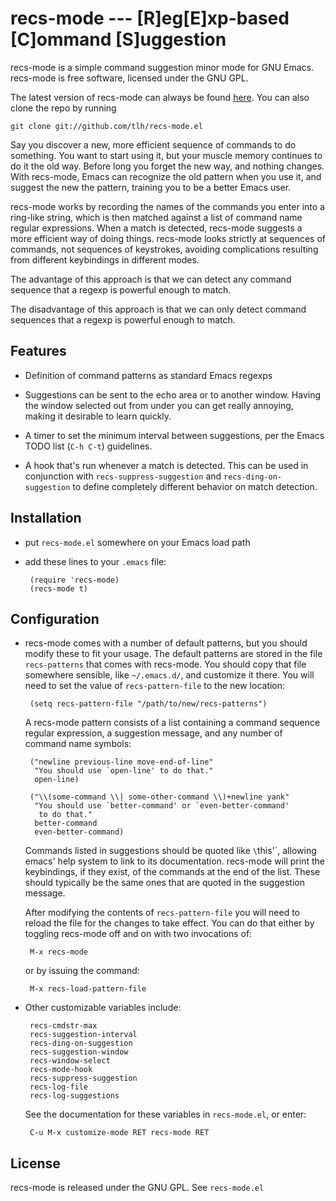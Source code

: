 # recs-mode --- [R]eg[E]xp-based [C]ommand [S]uggestion

recs-mode is a simple command suggestion minor mode for GNU
Emacs. recs-mode is free software, licensed under the GNU GPL.

The latest version of recs-mode can always be found [here][]. You can
also clone the repo by running

    git clone git://github.com/tlh/recs-mode.el

 [here]: http://github.com/tlh/recs-mode.el

Say you discover a new, more efficient sequence of commands to do
something.  You want to start using it, but your muscle memory
continues to do it the old way.  Before long you forget the new way,
and nothing changes.  With recs-mode, Emacs can recognize the old
pattern when you use it, and suggest the new the pattern, training you
to be a better Emacs user.

recs-mode works by recording the names of the commands you enter into
a ring-like string, which is then matched against a list of command
name regular expressions.  When a match is detected, recs-mode
suggests a more efficient way of doing things.  recs-mode looks
strictly at sequences of commands, not sequences of keystrokes,
avoiding complications resulting from different keybindings in
different modes.

The advantage of this approach is that we can detect any command
sequence that a regexp is powerful enough to match.

The disadvantage of this approach is that we can only detect command
sequences that a regexp is powerful enough to match.

## Features

 - Definition of command patterns as standard Emacs regexps

 - Suggestions can be sent to the echo area or to another window.
   Having the window selected out from under you can get really
   annoying, making it desirable to learn quickly.

 - A timer to set the minimum interval between suggestions, per the
   Emacs TODO list (`C-h C-t`) guidelines.

 - A hook that's run whenever a match is detected. This can be used in
   conjunction with `recs-suppress-suggestion` and
   `recs-ding-on-suggestion` to define completely different behavior
   on match detection.

## Installation

 - put `recs-mode.el` somewhere on your Emacs load path

 - add these lines to your `.emacs` file:

        (require 'recs-mode)
        (recs-mode t)

## Configuration

 - recs-mode comes with a number of default patterns, but you should
   modify these to fit your usage.  The default patterns are stored in
   the file `recs-patterns` that comes with recs-mode.  You should
   copy that file somewhere sensible, like `~/.emacs.d/`, and
   customize it there.  You will need to set the value of
   `recs-pattern-file` to the new location:

        (setq recs-pattern-file "/path/to/new/recs-patterns")

   A recs-mode pattern consists of a list containing a command
   sequence regular expression, a suggestion message, and any number
   of command name symbols:

        ("newline previous-line move-end-of-line"
         "You should use `open-line' to do that."
         open-line)

        ("\\(some-command \\| some-other-command \\)+newline yank"
         "You should use `better-command' or `even-better-command'
          to do that."
         better-command
         even-better-command)

   Commands listed in suggestions should be quoted like `\`this'`,
   allowing emacs' help system to link to its documentation.
   recs-mode will print the keybindings, if they exist, of the
   commands at the end of the list.  These should typically be the
   same ones that are quoted in the suggestion message.

   After modifying the contents of `recs-pattern-file` you will need
   to reload the file for the changes to take effect.  You can do that
   either by toggling recs-mode off and on with two invocations of:

        M-x recs-mode

   or by issuing the command:

        M-x recs-load-pattern-file

 - Other customizable variables include:

        recs-cmdstr-max
        recs-suggestion-interval
        recs-ding-on-suggestion
        recs-suggestion-window
        recs-window-select
        recs-mode-hook
        recs-suppress-suggestion
        recs-log-file
        recs-log-suggestions

   See the documentation for these variables in `recs-mode.el`, or
   enter:

        C-u M-x customize-mode RET recs-mode RET

## License

recs-mode is released under the GNU GPL. See `recs-mode.el`
